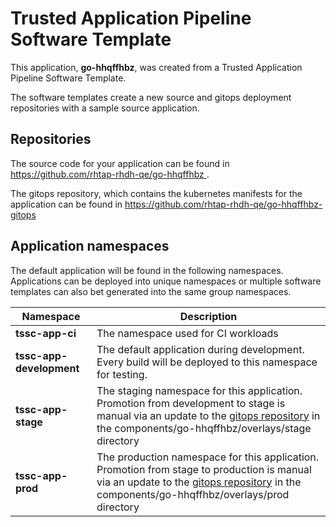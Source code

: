 # Trusted Application Pipeline Software Template

This application, **go-hhqffhbz**, was created from a Trusted Application Pipeline Software Template.

The software templates create a new source and gitops deployment repositories with a sample source application. 

## Repositories

The source code for your application can be found in [https://github.com/rhtap-rhdh-qe/go-hhqffhbz ](https://github.com/rhtap-rhdh-qe/go-hhqffhbz ).
 
The gitops repository, which contains the kubernetes manifests for the application can be found in 
[https://github.com/rhtap-rhdh-qe/go-hhqffhbz-gitops ](https://github.com/rhtap-rhdh-qe/go-hhqffhbz-gitops ) 

## Application namespaces 

The default application will be found in the following namespaces. Applications can be deployed into unique namespaces or multiple software templates can also bet generated into the same group namespaces.  

|  Namespace   |  Description   |  
| -------- | -------- |
| **tssc-app-ci** | The namespace used for CI workloads |
| **tssc-app-development** | The default application during development. Every build will be deployed to this namespace for testing. |
| **tssc-app-stage** | The staging namespace for this application. Promotion from development to stage is manual via an update to the [gitops repository](https://github.com/rhtap-rhdh-qe/go-hhqffhbz-gitops ) in the components/go-hhqffhbz/overlays/stage directory |
| **tssc-app-prod** | The production namespace for this application. Promotion from stage to production is manual via an update to the [gitops repository](https://github.com/rhtap-rhdh-qe/go-hhqffhbz-gitops ) in the components/go-hhqffhbz/overlays/prod directory |